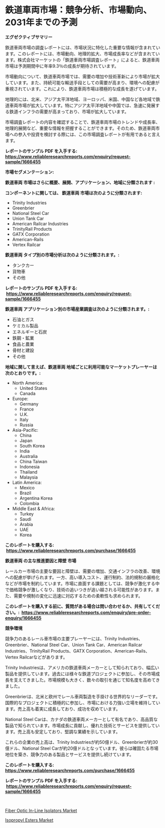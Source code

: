 <p><h1>鉄道車両市場：競争分析、市場動向、2031年までの予測</h1></p><p><strong>エグゼクティブサマリー</strong></p>
<p><p>鉄道車両市場の調査レポートには、市場状況に特化した重要な情報が含まれています。このレポートには、市場動向、地理的拡大、市場成長率などが含まれています。株式会社マーケットの「鉄道車両市場調査レポート」によると、鉄道車両市場は予測期間中に年率9.3％の成長が期待されています。</p><p>市場動向について、鉄道車両市場では、需要の増加や技術革新により市場が拡大しています。また、持続可能な輸送手段としての需要が高まり、環境への配慮が重視されています。これにより、鉄道車両市場は積極的な成長を遂げています。</p><p>地理的には、北米、アジア太平洋地域、ヨーロッパ、米国、中国など各地域で鉄道車両市場が拡大しています。特にアジア太平洋地域や中国では、急速に発展する鉄道インフラの需要が高まっており、市場が拡大しています。</p><p>市場調査レポートの内容を確認することで、鉄道車両市場のトレンドや成長率、地理的展開など、重要な情報を把握することができます。そのため、鉄道車両市場への参入や投資を検討する際には、この市場調査レポートが有用であると言えます。</p></p>
<p><strong>レポートのサンプル PDF を入手する: <a href="https://www.reliableresearchreports.com/enquiry/request-sample/1666455">https://www.reliableresearchreports.com/enquiry/request-sample/1666455</a></strong></p>
<p><strong>市場セグメンテーション:</strong></p>
<p><strong> 鉄道車両 市場はさらに概要、展開、アプリケーション、地域に分類されます :</strong></p>
<p><strong>コンポーネントに関しては、 鉄道車両 市場は次のように分類されます: &nbsp;</strong></p>
<p><ul><li>Trinity Industries</li><li>Greenbrier</li><li>National Steel Car</li><li>Union Tank Car</li><li>American Railcar Industries</li><li>TrinityRail Products</li><li>GATX Corporation</li><li>American-Rails</li><li>Vertex Railcar</li></ul></p>
<p><strong> 鉄道車両 タイプ別の市場分析は次のように分類されます。:</strong></p>
<p><ul><li>タンクカー</li><li>貨物車</li><li>その他</li></ul></p>
<p><strong>レポートのサンプル PDF を入手する: &nbsp;<a href="https://www.reliableresearchreports.com/enquiry/request-sample/1666455">https://www.reliableresearchreports.com/enquiry/request-sample/1666455</a></strong></p>
<p><strong> 鉄道車両 アプリケーション別の市場産業調査は次のように分類されます。:</strong></p>
<p><ul><li>石油とガス</li><li>ケミカル製品</li><li>エネルギーと石炭</li><li>鉄鋼・鉱業</li><li>食品と農業</li><li>骨材と建設</li><li>その他</li></ul></p>
<p><strong>地域に関して言えば、鉄道車両 地域ごとに利用可能なマーケットプレーヤーは次のとおりです。:</strong></p>
<p><ul>
    <li>
        North America:
        <ul>
            <li>United States</li>
            <li>Canada</li>
        </ul>
    </li>
    <li>
        Europe:
        <ul>
            <li>Germany</li>
            <li>France</li>
            <li>U.K.</li>
            <li>Italy</li>
            <li>Russia</li>
        </ul>
    </li>
    <li>
        Asia-Pacific:
        <ul>
            <li>China</li>
            <li>Japan</li>
            <li>South Korea</li>
            <li>India</li>
            <li>Australia</li>
            <li>China Taiwan</li>
            <li>Indonesia</li>
            <li>Thailand</li>
            <li>Malaysia</li>
        </ul>
    </li>
    <li>
        Latin America:
        <ul>
            <li>Mexico</li>
            <li>Brazil</li>
            <li>Argentina Korea</li>
            <li>Colombia</li>
        </ul>
    </li>
    <li>
        Middle East & Africa:
        <ul>
            <li>Turkey</li>
            <li>Saudi</li>
            <li>Arabia</li>
            <li>UAE</li>
            <li>Korea</li>
        </ul>
    </li>
    </ul></p>
<p><strong>このレポートを購入する: &nbsp;<a href="https://www.reliableresearchreports.com/purchase/1666455">https://www.reliableresearchreports.com/purchase/1666455</a></strong></p>
<p><strong>鉄道車両 の主な推進要因と障壁 市場</strong></p>
<p><p>レールカー市場の主要な要因と障壁は、需要の増加、交通インフラの改善、環境への配慮が挙げられます。一方、高い導入コスト、運行制約、法的規制の厳格化などが市場を制約しています。市場に直面する課題としては、競争が激化する中で価格競争が激しくなり、技術の追いつきが追い越される可能性があります。また、需要や規制の変化に迅速に対応するための柔軟性も求められます。</p></p>
<p><strong>このレポートを購入する前に、質問がある場合は問い合わせるか、共有してください。:&nbsp; <a href="https://www.reliableresearchreports.com/enquiry/pre-order-enquiry/1666455">https://www.reliableresearchreports.com/enquiry/pre-order-enquiry/1666455</a></strong></p>
<p><strong>競争環境</strong></p>
<p><p>競争力のあるレール車市場の主要プレーヤーには、Trinity Industries、Greenbrier、National Steel Car、Union Tank Car、American Railcar Industries、TrinityRail Products、GATX Corporation、American-Rails、Vertex Railcarなどがあります。</p><p>Trinity Industriesは、アメリカの鉄道車両メーカーとして知られており、幅広い製品を提供しています。過去には様々な鉄道プロジェクトに参加し、その市場成長を支えてきました。市場規模も大きく、数々の取引を通じて知名度を高めてきました。</p><p>Greenbrierは、北米と欧州でレール車両製造を手掛ける世界的なリーダーです。国際的なプロジェクトに積極的に参加し、市場における力強い立場を維持しています。売上高も着実に成長しており、成功を収めています。</p><p>National Steel Carは、カナダの鉄道車両メーカーとして有名であり、高品質な製品で知られています。市場成長に貢献し、優れた技術とサービスを提供しています。売上高も安定しており、堅調な業績を示しています。</p><p>これらの企業の売上高は、Trinity Industriesが約50億ドル、Greenbrierが約30億ドル、National Steel Carが約20億ドルとなっています。彼らは確固たる市場地位を築き、競争力のある製品とサービスを提供し続けています。</p></p>
<p><strong>このレポートを購入する: &nbsp; <a href="https://www.reliableresearchreports.com/purchase/1666455">https://www.reliableresearchreports.com/purchase/1666455</a></strong></p>
<p><strong>レポートのサンプル PDF を入手する: &nbsp;<a href="https://www.reliableresearchreports.com/enquiry/request-sample/1666455">https://www.reliableresearchreports.com/enquiry/request-sample/1666455</a></strong><strong></strong></p>
<p>&nbsp;</p>
<p><p><a href="https://github.com/Sinjinluong3e0awx2m195k76/Market-Research-Report-List-1/blob/main/fiber-optic-in-line-isolators-market.md">Fiber Optic In-Line Isolators Market</a></p><p><a href="https://simplistic-meeting-7ee.notion.site/Isopropyl-Esters-Market-Research-Report-Forecasted-for-Period-from-2024-2031-by-Market-Type-Mark-cd9d4e611dae496096ad657e28a70abf">Isopropyl Esters Market</a></p></p>